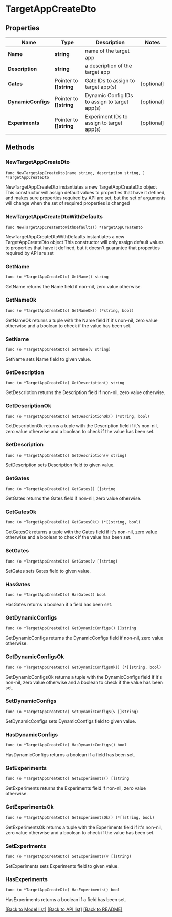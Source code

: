 # TargetAppCreateDto

## Properties

Name | Type | Description | Notes
------------ | ------------- | ------------- | -------------
**Name** | **string** | name of the target app | 
**Description** | **string** | a description of the target app | 
**Gates** | Pointer to **[]string** | Gate IDs to assign to target app(s) | [optional] 
**DynamicConfigs** | Pointer to **[]string** | Dynamic Config IDs to assign to target app(s) | [optional] 
**Experiments** | Pointer to **[]string** | Experiment IDs to assign to target app(s) | [optional] 

## Methods

### NewTargetAppCreateDto

`func NewTargetAppCreateDto(name string, description string, ) *TargetAppCreateDto`

NewTargetAppCreateDto instantiates a new TargetAppCreateDto object
This constructor will assign default values to properties that have it defined,
and makes sure properties required by API are set, but the set of arguments
will change when the set of required properties is changed

### NewTargetAppCreateDtoWithDefaults

`func NewTargetAppCreateDtoWithDefaults() *TargetAppCreateDto`

NewTargetAppCreateDtoWithDefaults instantiates a new TargetAppCreateDto object
This constructor will only assign default values to properties that have it defined,
but it doesn't guarantee that properties required by API are set

### GetName

`func (o *TargetAppCreateDto) GetName() string`

GetName returns the Name field if non-nil, zero value otherwise.

### GetNameOk

`func (o *TargetAppCreateDto) GetNameOk() (*string, bool)`

GetNameOk returns a tuple with the Name field if it's non-nil, zero value otherwise
and a boolean to check if the value has been set.

### SetName

`func (o *TargetAppCreateDto) SetName(v string)`

SetName sets Name field to given value.


### GetDescription

`func (o *TargetAppCreateDto) GetDescription() string`

GetDescription returns the Description field if non-nil, zero value otherwise.

### GetDescriptionOk

`func (o *TargetAppCreateDto) GetDescriptionOk() (*string, bool)`

GetDescriptionOk returns a tuple with the Description field if it's non-nil, zero value otherwise
and a boolean to check if the value has been set.

### SetDescription

`func (o *TargetAppCreateDto) SetDescription(v string)`

SetDescription sets Description field to given value.


### GetGates

`func (o *TargetAppCreateDto) GetGates() []string`

GetGates returns the Gates field if non-nil, zero value otherwise.

### GetGatesOk

`func (o *TargetAppCreateDto) GetGatesOk() (*[]string, bool)`

GetGatesOk returns a tuple with the Gates field if it's non-nil, zero value otherwise
and a boolean to check if the value has been set.

### SetGates

`func (o *TargetAppCreateDto) SetGates(v []string)`

SetGates sets Gates field to given value.

### HasGates

`func (o *TargetAppCreateDto) HasGates() bool`

HasGates returns a boolean if a field has been set.

### GetDynamicConfigs

`func (o *TargetAppCreateDto) GetDynamicConfigs() []string`

GetDynamicConfigs returns the DynamicConfigs field if non-nil, zero value otherwise.

### GetDynamicConfigsOk

`func (o *TargetAppCreateDto) GetDynamicConfigsOk() (*[]string, bool)`

GetDynamicConfigsOk returns a tuple with the DynamicConfigs field if it's non-nil, zero value otherwise
and a boolean to check if the value has been set.

### SetDynamicConfigs

`func (o *TargetAppCreateDto) SetDynamicConfigs(v []string)`

SetDynamicConfigs sets DynamicConfigs field to given value.

### HasDynamicConfigs

`func (o *TargetAppCreateDto) HasDynamicConfigs() bool`

HasDynamicConfigs returns a boolean if a field has been set.

### GetExperiments

`func (o *TargetAppCreateDto) GetExperiments() []string`

GetExperiments returns the Experiments field if non-nil, zero value otherwise.

### GetExperimentsOk

`func (o *TargetAppCreateDto) GetExperimentsOk() (*[]string, bool)`

GetExperimentsOk returns a tuple with the Experiments field if it's non-nil, zero value otherwise
and a boolean to check if the value has been set.

### SetExperiments

`func (o *TargetAppCreateDto) SetExperiments(v []string)`

SetExperiments sets Experiments field to given value.

### HasExperiments

`func (o *TargetAppCreateDto) HasExperiments() bool`

HasExperiments returns a boolean if a field has been set.


[[Back to Model list]](../README.md#documentation-for-models) [[Back to API list]](../README.md#documentation-for-api-endpoints) [[Back to README]](../README.md)


